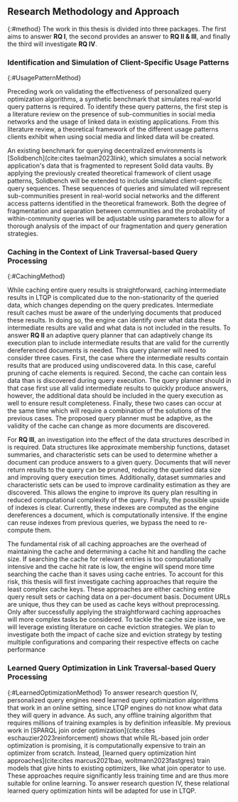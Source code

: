 ## Research Methodology and Approach
{:#method}
The work in this thesis is divided into three packages. The first aims to answer **RQ I**, the second provides an answer to **RQ II & III**, and finally the third will investigate **RQ IV**.

### Identification and Simulation of Client-Specific Usage Patterns
{:#UsagePatternMethod}

Preceding work on validating the effectiveness of personalized query optimization algorithms, a synthetic benchmark that simulates real-world query patterns is required.
To identify these query patterns, the first step is a literature review on the presence of sub-communities in social media networks and the usage of linked data in existing applications.
From this literature review, a theoretical framework of the different usage patterns clients exhibit when using social media and linked data will be created.

An existing benchmark for querying decentralized environments is [Solidbench](cite:cites taelman2023link), which simulates a social network application's data that is fragmented to represent Solid data vaults. 
By applying the previously created theoretical framework of client usage patterns, Solidbench will be extended to include simulated client-specific query sequences.
These sequences of queries and simulated will represent sub-communities present in real-world social networks and the different access patterns identified in the theoretical framework.
Both the degree of fragmentation and separation between communities and the probability of within-community queries will be adjustable using parameters to allow for a thorough analysis of the impact of our fragmentation and query generation strategies.

### Caching in the Context of Link Traversal-based Query Processing
{:#CachingMethod}

While caching entire query results is straightforward, caching intermediate results in LTQP is complicated due to the non-stationarity of the queried data, which changes depending on the query predicates.
Intermediate result caches must be aware of the underlying documents that produced these results.
In doing so, the engine can identify over what data these intermediate results are valid and what data is not included in the results.
To answer **RQ II** an adaptive query planner that can adaptively change its execution plan to include intermediate results that are valid for the currently dereferenced documents is needed.
This query planner will need to consider three cases. 
First, the case where the intermediate results contain results that are produced using undiscovered data. 
In this case, careful pruning of cache elements is required.
Second, the cache can contain less data than is discovered during query execution.
The query planner should in that case first use all valid intermediate results to quickly produce answers, however, the additional data should be included in the query execution as well to ensure result completeness.
Finally, these two cases can occur at the same time which will require a combination of the solutions of the previous cases.
The proposed query planner must be adaptive, as the validity of the cache can change as more documents are discovered.

For **RQ III**, an investigation into the effect of the data structures described in [](#AuxillaryDataStructures) is required.
Data structures like approximate membership functions, dataset summaries, and characteristic sets can be used to determine whether a document can produce answers to a given query.
Documents that will never return results to the query can be pruned, reducing the queried data size and improving query execution times.
Additionally, dataset summaries and characteristic sets can be used to improve cardinality estimation as they are discovered.
This allows the engine to improve its query plan resulting in reduced computational complexity of the query.
Finally, the possible upside of indexes is clear.
Currently, these indexes are computed as the engine dereferences a document, which is computationally intensive.
If the engine can reuse indexes from previous queries, we bypass the need to re-compute them.

The fundamental risk of all caching approaches are the overhead of maintaining the cache and determining a cache hit and handling the cache size.
If searching the cache for relevant entries is too computationally intensive and the cache hit rate is low, the engine will spend more time searching the cache than it saves using cache entries.
To account for this risk, this thesis will first investigate caching approaches that require the least complex cache keys.
These approaches are either caching entire query result sets or caching data on a per-document basis.
Document URLs are unique, thus they can be used as cache keys without preprocessing.
Only after successfully applying the straightforward caching approaches will more complex tasks be considered.
To tackle the cache size issue, we will leverage existing literature on cache eviction strategies. 
We plan to investigate both the impact of cache size and eviction strategy by testing multiple configurations and comparing their respective effects on cache performance

### Learned Query Optimization in Link Traversal-based Query Processing
{:#LearnedOptimizationMethod}
To answer research question IV, personalized query engines need learned query optimization algorithms that work in an online setting, since LTQP engines do not know what data they will query in advance.
As such, any offline training algorithm that requires millions of training examples is by definition infeasible.
My previous work in [SPARQL join order optimization](cite:cites eschauzier2023reinforcement) shows that while RL-based join order optimization is promising, it is computationally expensive to train an optimizer from scratch.
Instead, [learned query optimization hint approaches](cite:cites marcus2021bao, woltmann2023fastgres) train models that give hints to existing optimizers, like what join operator to use.
These approaches require significantly less training time and are thus more suitable for online learning.
To answer research question IV, these relational learned query optimization hints will be adapted for use in LTQP.



